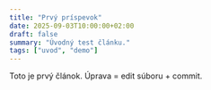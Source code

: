 ```yaml
---
title: "Prvý príspevok"
date: 2025-09-03T10:00:00+02:00
draft: false
summary: "Úvodný test článku."
tags: ["uvod", "demo"]
---
```

Toto je prvý článok. Úprava = edit súboru + commit.